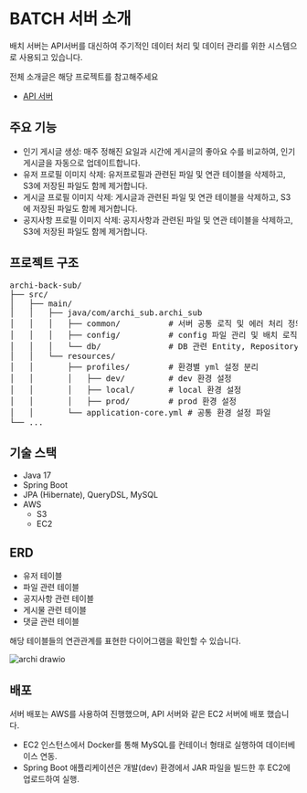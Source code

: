 # BATCH 서버 소개
배치 서버는 API서버를 대신하여 주기적인 데이터 처리 및 데이터 관리를 위한 시스템으로 사용되고 있습니다.

전체 소개글은 해당 프로젝트를 참고해주세요
- [API 서버](https://github.com/kh6815/archi)

## 주요 기능
- 인기 게시글 생성: 매주 정해진 요일과 시간에 게시글의 좋아요 수를 비교하여, 인기 게시글을 자동으로 업데이트합니다.
- 유저 프로필 이미지 삭제: 유저프로필과 관련된 파일 및 연관 테이블을 삭제하고, S3에 저장된 파일도 함께 제거합니다.
- 게시글 프로필 이미지 삭제: 게시글과 관련된 파일 및 연관 테이블을 삭제하고, S3에 저장된 파일도 함께 제거합니다.
- 공지사항 프로필 이미지 삭제: 공지사항과 관련된 파일 및 연관 테이블을 삭제하고, S3에 저장된 파일도 함께 제거합니다.

## 프로젝트 구조
<pre>
archi-back-sub/
├── src/
│   ├── main/
│   │   ├── java/com/archi_sub.archi_sub
│   │   │   ├── common/          # 서버 공통 로직 및 에러 처리 정의
│   │   │   ├── config/          # config 파일 관리 및 배치 로직 개발
│   │   │   └── db/              # DB 관련 Entity, Repository 관리
│   │   └── resources/
│   │       ├── profiles/        # 환경별 yml 설정 분리
│   │       │   ├── dev/         # dev 환경 설정
│   │       │   ├── local/       # local 환경 설정
│   │       │   ├── prod/        # prod 환경 설정
│   │       └── application-core.yml # 공통 환경 설정 파일
└── ...
</pre>



## 기술 스택
- Java 17
- Spring Boot
- JPA (Hibernate), QueryDSL, MySQL
- AWS
  - S3
  - EC2


## ERD
- 유저 테이블
- 파일 관련 테이블
- 공지사항 관련 테이블
- 게시물 관련 테이블
- 댓글 관련 테이블

해당 테이블들의 연관관계를 표현한 다이어그램을 확인할 수 있습니다.

![archi drawio](https://github.com/user-attachments/assets/b3c45c6e-dc98-41f9-bacf-ea3589830a93)



## 배포
서버 배포는 AWS를 사용하여 진행했으며, API 서버와 같은 EC2 서버에 배포 했습니다.
- EC2 인스턴스에서 Docker를 통해 MySQL를 컨테이너 형태로 실행하여 데이터베이스 연동.
- Spring Boot 애플리케이션은 개발(dev) 환경에서 JAR 파일을 빌드한 후 EC2에 업로드하여 실행.
